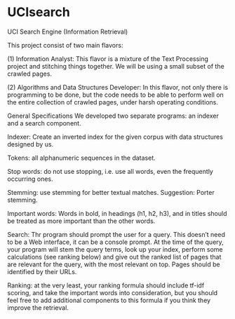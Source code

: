 # UCIsearch

UCI Search Engine (Information Retrieval)

This project consist of two main flavors:

(1) Information Analyst:
This flavor is a mixture of the Text
Processing project and stitching things together. We will be using a small subset of
the crawled pages. 

(2) Algorithms and Data Structures Developer:
In this flavor, not only there is programming to be done, but the code needs to be able to perform well on the
entire collection of crawled pages, under harsh operating conditions.

General Specifications
We developed two separate programs: an indexer and a search component.

Indexer:
Create an inverted index for the given corpus with data structures designed by us.

Tokens: all alphanumeric sequences in the dataset.

Stop words: do not use stopping, i.e. use all words, even the frequently occurring
ones.

Stemming: use stemming for better textual matches. Suggestion: Porter stemming.

Important words: Words in bold, in headings (h1, h2, h3), and in titles should be
treated as more important than the other words.

Search:
Thr program should prompt the user for a query. This doesn’t need to be a Web
interface, it can be a console prompt. At the time of the query, your program will
stem the query terms, look up your index, perform some calculations (see ranking
below) and give out the ranked list of pages that are relevant for the query, with the
most relevant on top. Pages should be identified by their URLs.

Ranking: at the very least, your ranking formula should include tf-idf scoring, and
take the important words into consideration, but you should feel free to add
additional components to this formula if you think they improve the retrieval.
